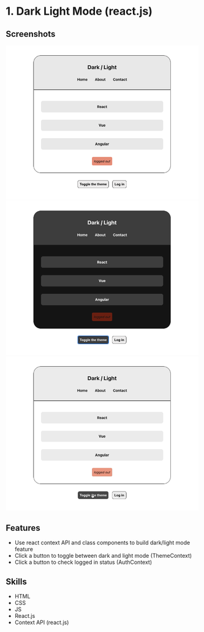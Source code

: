 # 1. Dark Light Mode (react.js)
## Screenshots
![screenshot-01](./screenshots/screenshot-01.png)
![screenshot-02](./screenshots/screenshot-02.png)
![screen-recording-01](./screenshots/screen-recording-01.gif)

## Features
- Use react context API and class components to build dark/light mode feature
- Click a button to toggle between dark and light mode (ThemeContext)
- Click a button to check logged in status (AuthContext)

## Skills
- HTML
- CSS
- JS
- React.js
- Context API (react.js)